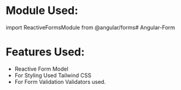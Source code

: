 # Module Used:
import ReactiveFormsModule from @angular/forms#   A n g u l a r - F o r m 

#  Features Used:
 - Reactive Form Model
 - For Styling Used Tailwind CSS
 - For Form Validation Validators used.
 
 
